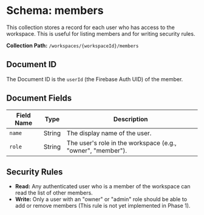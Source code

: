 # Schema: members

This collection stores a record for each user who has access to the workspace. This is useful for listing members and for writing security rules.

**Collection Path:** `/workspaces/{workspaceId}/members`

## Document ID

The Document ID is the `userId` (the Firebase Auth UID) of the member.

## Document Fields

| Field Name | Type   | Description                                     |
|------------|--------|-------------------------------------------------|
| `name`     | String | The display name of the user.                   |
| `role`     | String | The user's role in the workspace (e.g., "owner", "member"). |

## Security Rules

- **Read:** Any authenticated user who is a member of the workspace can read the list of other members.
- **Write:** Only a user with an "owner" or "admin" role should be able to add or remove members (This rule is not yet implemented in Phase 1).
